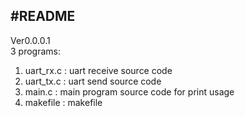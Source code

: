 #README 
---
Ver0.0.0.1  
3 programs:  
1. uart_rx.c : uart receive source code  
2. uart_tx.c : uart send source code  
3. main.c : main program source code for print usage  
4. makefile :  makefile   

